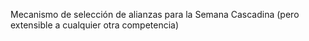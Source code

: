 Mecanismo de selección de alianzas para la Semana Cascadina (pero extensible a cualquier otra competencia)
